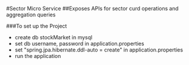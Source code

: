 #Sector Micro Service
##Exposes APIs for sector curd operations and aggregation queries

###To set up the Project
* create db stockMarket in mysql
* set db username, password in application.properties
* set "spring.jpa.hibernate.ddl-auto = create" in application.properties
* run the application
